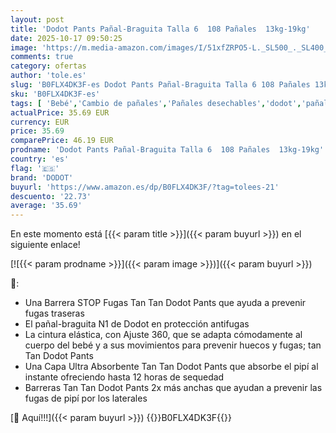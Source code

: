 ```yaml
---
layout: post
title: 'Dodot Pants Pañal-Braguita Talla 6  108 Pañales  13kg-19kg'
date: 2025-10-17 09:50:25
image: 'https://m.media-amazon.com/images/I/51xfZRPO5-L._SL500_._SL400_.jpg'
comments: true
category: ofertas
author: 'tole.es'
slug: 'B0FLX4DK3F-es Dodot Pants Pañal-Braguita Talla 6 108 Pañales 13kg-19kg'
sku: 'B0FLX4DK3F-es'
tags: [ 'Bebé','Cambio de pañales','Pañales desechables','dodot','pañales','🇪🇸', ]
actualPrice: 35.69 EUR
currency: EUR
price: 35.69
comparePrice: 46.19 EUR
prodname: 'Dodot Pants Pañal-Braguita Talla 6  108 Pañales  13kg-19kg'
country: 'es'
flag: '🇪🇸'
brand: 'DODOT'
buyurl: 'https://www.amazon.es/dp/B0FLX4DK3F/?tag=tolees-21'
descuento: '22.73'
average: '35.69'
---
```


En este momento está [{{< param title >}}]({{< param buyurl >}}) en el siguiente enlace!

[![{{< param prodname >}}]({{< param image >}})]({{< param buyurl >}})

🔎:

- Una Barrera STOP Fugas Tan Tan Dodot Pants que ayuda a prevenir fugas traseras
- El pañal-braguita N1 de Dodot en protección antifugas
- La cintura elástica, con Ajuste 360, que se adapta cómodamente al cuerpo del bebé y a sus movimientos para prevenir huecos y fugas; tan Tan Dodot Pants
- Una Capa Ultra Absorbente Tan Tan Dodot Pants que absorbe el pipí al instante ofreciendo hasta 12 horas de sequedad
- Barreras Tan Tan Dodot Pants 2x más anchas que ayudan a prevenir las fugas de pipí por los laterales

[🛒 Aquí!!!]({{< param buyurl >}})
{{<world>}}B0FLX4DK3F{{</world>}}
